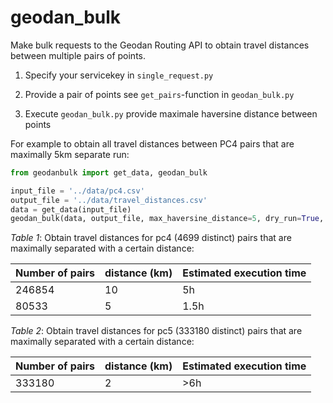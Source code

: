 # geodan_bulk
Make bulk requests to the Geodan Routing API to obtain travel distances between multiple pairs of points. 

1. Specify your servicekey in `single_request.py`

1. Provide a pair of points see `get_pairs`-function in `geodan_bulk.py` 

1. Execute `geodan_bulk.py` provide maximale haversine distance between points 

For example to obtain all travel distances between PC4 pairs that are maximally 5km separate run: 

```python
from geodanbulk import get_data, geodan_bulk

input_file = '../data/pc4.csv'
output_file = '../data/travel_distances.csv'
data = get_data(input_file)
geodan_bulk(data, output_file, max_haversine_distance=5, dry_run=True, verbose=False)`
``` 

*Table 1*: Obtain travel distances for pc4 (4699 distinct) pairs that are maximally separated with a certain distance:

| Number of pairs | distance (km) | Estimated execution time |
|--------|--------|--------|
| 246854 | 10 | 5h |
|  80533 |  5 | 1.5h |


*Table 2*: Obtain travel distances for pc5 (333180 distinct) pairs that are maximally separated with a certain distance:

| Number of pairs | distance (km) | Estimated execution time |
|--------|--------|--------|
| 333180 | 2 | >6h |




